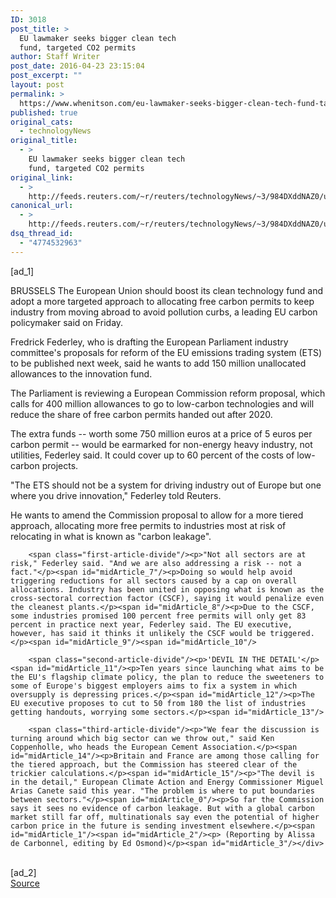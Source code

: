 ```yaml
---
ID: 3018
post_title: >
  EU lawmaker seeks bigger clean tech
  fund, targeted CO2 permits
author: Staff Writer
post_date: 2016-04-23 23:15:04
post_excerpt: ""
layout: post
permalink: >
  https://www.whenitson.com/eu-lawmaker-seeks-bigger-clean-tech-fund-targeted-co2-permits/
published: true
original_cats:
  - technologyNews
original_title:
  - >
    EU lawmaker seeks bigger clean tech
    fund, targeted CO2 permits
original_link:
  - >
    http://feeds.reuters.com/~r/reuters/technologyNews/~3/984DXddNAZ0/us-eu-carbon-idUSKCN0XJ1ZG
canonical_url:
  - >
    http://feeds.reuters.com/~r/reuters/technologyNews/~3/984DXddNAZ0/us-eu-carbon-idUSKCN0XJ1ZG
dsq_thread_id:
  - "4774532963"
---
```

 [ad_1]
<br><div id="articleText">
<span id="midArticle_start"/>

<span id="midArticle_0"/><span class="focusParagraph" readability="5"><p><span class="articleLocation">BRUSSELS</span> The European Union should boost its clean technology fund and adopt a more targeted approach to allocating free carbon permits to keep industry from moving abroad to avoid pollution curbs, a leading EU carbon policymaker said on Friday. </p></span><span id="midArticle_1"/><p>Fredrick Federley, who is drafting the European Parliament industry committee's proposals for reform of the EU emissions trading system (ETS) to be published next week, said he wants to add 150 million unallocated allowances to the innovation fund.</p><span id="midArticle_2"/><p>The Parliament is reviewing a European Commission reform proposal, which calls for 400 million allowances to go to low-carbon technologies and will reduce the share of free carbon permits handed out after 2020.</p><span id="midArticle_3"/><p>The extra funds -- worth some 750 million euros at a price of 5 euros per carbon permit -- would be earmarked for non-energy heavy industry, not utilities, Federley said. It could cover up to 60 percent of the costs of low-carbon projects.</p><span id="midArticle_4"/><p>"The ETS should not be a system for driving industry out of Europe but one where you drive innovation," Federley told Reuters.</p><span id="midArticle_5"/><p>He wants to amend the Commission proposal to allow for a more tiered approach, allocating more free permits to industries most at risk of relocating in what is known as "carbon leakage".</p><span id="midArticle_6"/>
        
        <span class="first-article-divide"/><p>"Not all sectors are at risk," Federley said. "And we are also addressing a risk -- not a fact."</p><span id="midArticle_7"/><p>Doing so would help avoid triggering reductions for all sectors caused by a cap on overall allocations. Industry has been united in opposing what is known as the cross-sectoral correction factor (CSCF), saying it would penalize even the cleanest plants.</p><span id="midArticle_8"/><p>Due to the CSCF, some industries promised 100 percent free permits will only get 83 percent in practice next year, Federley said. The EU executive, however, has said it thinks it unlikely the CSCF would be triggered.</p><span id="midArticle_9"/><span id="midArticle_10"/>
        
        <span class="second-article-divide"/><p>'DEVIL IN THE DETAIL'</p><span id="midArticle_11"/><p>Ten years since launching what aims to be the EU's flagship climate policy, the plan to reduce the sweeteners to some of Europe's biggest employers aims to fix a system in which oversupply is depressing prices.</p><span id="midArticle_12"/><p>The EU executive proposes to cut to 50 from 180 the list of industries getting handouts, worrying some sectors.</p><span id="midArticle_13"/>
        
        <span class="third-article-divide"/><p>"We fear the discussion is turning around which big sector can we throw out," said Ken Coppenholle, who heads the European Cement Association.</p><span id="midArticle_14"/><p>Britain and France are among those calling for the tiered approach, but the Commission has steered clear of the trickier calculations.</p><span id="midArticle_15"/><p>"The devil is in the detail," European Climate Action and Energy Commissioner Miguel Arias Canete said this year. "The problem is where to put boundaries between sectors."</p><span id="midArticle_0"/><p>So far the Commission says it sees no evidence of carbon leakage. But with a global carbon market still far off, multinationals say even the potential of higher carbon price in the future is sending investment elsewhere.</p><span id="midArticle_1"/><span id="midArticle_2"/><p> (Reporting by Alissa de Carbonnel, editing by Ed Osmond)</p><span id="midArticle_3"/></div>
<br>[ad_2]
<br><a href="http://feeds.reuters.com/~r/reuters/technologyNews/~3/984DXddNAZ0/us-eu-carbon-idUSKCN0XJ1ZG">Source </a>